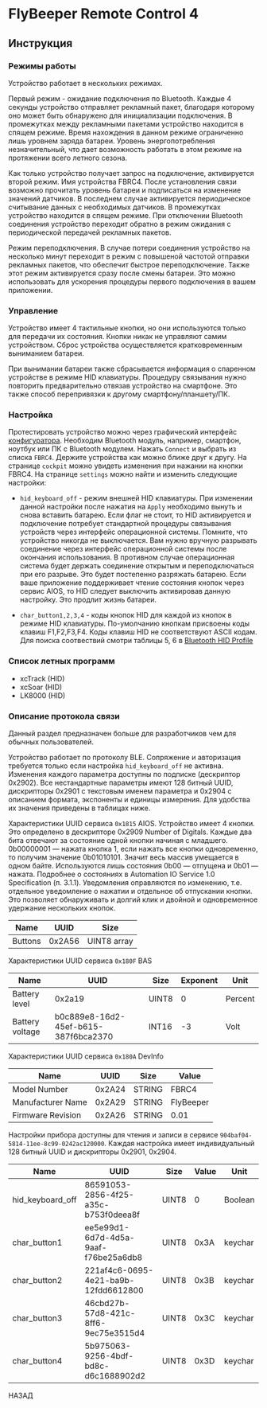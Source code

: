 # FlyBeeper Remote Control 4

## Инструкция

### Режимы работы

Устройство работает в нескольких режимах.

Первый режим - ожидание подключения по Bluetooth. Каждые 4 секунды устройство отправляет рекламный пакет, благодаря которому оно может быть обнаружено для инициализации подключения. В промежутках между рекламными пакетами устройство находится в спящем режиме. Время нахождения в данном режиме ограниченно лишь уровнем заряда батареи. Уровень энергопотребления незначительный, что дает возможность работать в этом режиме на протяжении всего летного сезона.

Как только устройство получает запрос на подключение, активируется второй режим. Имя устройства FBRC4. После установления связи возможно прочитать уровень батареи и подписаться на изменение значений датчиков. В последнем случае активируется периодическое считывание данных с необходимых датчиков. В промежутках устройство находится в спящем режиме. При отключении Bluetooth соединения устройство переходит обратно в режим ожидания с периодической передачей рекламных пакетов.

Режим переподключения. В случае потери соединения устройство на несколько минут переходит в режим с повышеной частотой отправки рекламных пакетов, что обеспечит быстрое переподключение. Также этот режим активируется сразу после смены батареи. Это можно использовать для ускорения процедуры первого подключения в вашем приложении.

### Управление

Устройство имеет 4 тактильные кнопки, но они используются только для передачи их состояния. Кнопки никак не управляют самим устройством. Сброс устройства осуществляется кратковременным выниманием батареи.

При вынимании батареи также сбрасывается информация о спаренном устройстве в режиме HID клавиатуры. Процедуру связывания нужно повторить предварительно отвязав устройство на смартфоне. Это также способ перепривязки к другому смартфону/планшету/ПК.

### Настройка

Протестировать устройство можно через графический интерфейс [конфигуратора](https://fbminibt-conf.flybeeper.com/settings). Необходим Bluetooth модуль, например, смартфон, ноутбук или ПК с Bluetooth модулем. Нажать `Connect` и выбрать из списка `FBRC4`. Держите устройства как можно ближе друг к другу. На странице `cockpit` можно увидеть изменения при нажании на кнопки FBRC4. На странице `settings` можно найти и изменить следующие настройки:

- `hid_keyboard_off` - режим внешней HID клавиатуры. При изменении данной настройки после нажатия на `Apply` необходимо вынуть и снова вставить батарею. Если флаг не стоит, то HID активируется и подключение потребует стандартной процедуры связывания устройств через интерфейс операционной системы. Помните, что устройство никогда не выключается. Вам нужно вручную разрывать соединение через интерфейс операционной системы после окончания использования. В противном случае операционная система будет держать соединение открытым и переподключаться при его разрыве. Это будет постепенно разряжать батарею. Если ваше приложение поддерживает чтение состояния кнопок через сервис AIOS, то HID следует выключить активировав данную настройку. Это продлит жизнь батареи.

- `char_button1,2,3,4` - коды кнопок HID для каждой из кнопок в режиме HID клавиатуры. По-умолчанию кнопкам присвоены коды клавиш F1,F2,F3,F4.
  Коды клавиш HID не соответствуют ASCII кодам. Для поиска соотвествий смотри таблицы 5, 6 в [Bluetooth HID Profile](https://cdn.sparkfun.com/datasheets/Wireless/Bluetooth/RN-HID-User-Guide-v1.0r.pdf)

### Список летных программ

- xcTrack (HID)
- xcSoar (HID)
- LK8000 (HID)

### Описание протокола связи

Данный раздел предназначен больше для разработчиков чем для обычных пользователей.

Устройство работает по протоколу BLE. Сопряжение и авторизация требуется только если настройка `hid_keyboard_off` не активна. Изменения каждого параметра доступны по подписке (дескриптор 0x2902). Все нестандартные параметры имеют 128 битный UUID, дискрипторы 0x2901 с текстовым именем параметра и 0x2904 с описанием формата, экспоненты и единицы измерения. Для удобства их значения приведены в таблицах ниже.

Характеристики UUID сервиса `0x1815` AIOS. Устройство имеет 4 кнопки. Это определено в дескрипторе 0x2909 Number of Digitals. Каждые два бита отвечают за состояние одной кнопки начиная с младшего. 0b00000001 — нажата кнопка 1, если нажать все кнопки одновременно, то получим значение 0b01010101. Значит весь массив умещается в одном байте. Используются лишь состояния 0b00 — отпущена и 0b01 — нажата. Подробнее о состояниях в Automation IO Service 1.0 Specification (п. 3.1.1). Уведомления оправляются по изменению, т.е. отдельное уведомление о нажатии и отдельное об отпускании кнопки. Это позволяет обнаруживать и долгий клик и двойной и одновременное удержание нескольких кнопок.

| Name    | UUID   | Size        |
| ------- | ------ | ----------- |
| Buttons | 0x2A56 | UINT8 array |

Характеристики UUID сервиса `0x180F` BAS

| Name            | UUID                                 | Size  | Exponent | Unit    |
| --------------- | ------------------------------------ | ----- | -------- | ------- |
| Battery level   | 0x2a19                               | UINT8 | 0        | Percent |
| Battery voltage | b0c889e8-16d2-45ef-b615-387f6bca2370 | INT16 | -3       | Volt    |

Характеристики UUID сервиса `0x180A` DevInfo

| Name              | UUID   | Size   | Value     |
| ----------------- | ------ | ------ | --------- |
| Model Number      | 0x2A24 | STRING | FBRC4     |
| Manufacturer Name | 0x2A29 | STRING | FlyBeeper |
| Firmware Revision | 0x2A26 | STRING | 0.01      |

Настройки прибора доступны для чтения и записи в сервисе `904baf04-5814-11ee-8c99-0242ac120000`. Каждая настройка имеет индивидуальный 128 битный UUID и дискрипторы 0x2901, 0x2904.

| Name             | UUID                                 | Size  | Value | Unit    |
| ---------------- | ------------------------------------ | ----- | ----- | ------- |
| hid_keyboard_off | 86591053-2856-4f25-a35c-b753f0deea8f | UINT8 | 0     | Boolean |
| char_button1     | ee5e99d1-6d7d-4d5a-9aaf-f76be25a6db8 | UINT8 | 0x3A  | keychar |
| char_button2     | 221af4c6-0695-4e21-ba9b-12fdd6612800 | UINT8 | 0x3B  | keychar |
| char_button3     | 46cbd27b-57d8-421c-8ff6-9ec75e3515d4 | UINT8 | 0x3C  | keychar |
| char_button4     | 5b975063-9256-4bdf-bd8c-d6c1688902d2 | UINT8 | 0x3D  | keychar |

<router-link to="/devices/fbrc4">НАЗАД</router-link>
